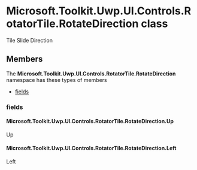 
# Microsoft.Toolkit.Uwp.UI.Controls.RotatorTile.RotateDirection class

Tile Slide Direction

## Members

The **Microsoft.Toolkit.Uwp.UI.Controls.RotatorTile.RotateDirection** namespace has these types of members

* [fields](#fields)

### fields

#### Microsoft.Toolkit.Uwp.UI.Controls.RotatorTile.RotateDirection.Up

Up

#### Microsoft.Toolkit.Uwp.UI.Controls.RotatorTile.RotateDirection.Left

Left
